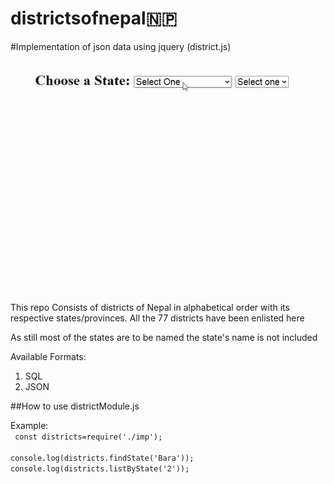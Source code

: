 # districtsofnepal🇳🇵
#Implementation of json data using jquery (district.js)

<img src="https://github.com/ayushkarn32/districtsofnepal/blob/master/dist.gif" alt="district-gif">

This repo Consists of districts of Nepal in alphabetical order with its respective states/provinces.
All the 77 districts have been enlisted here

As still most of the states are to be named the state's name is not included

Available Formats:
1) SQL
2) JSON


##How to use districtModule.js

Example:
<br>
<code>
  const districts=require('./imp');<br>
  console.log(districts.findState('Bara'));
  console.log(districts.listByState('2'));
  </code>

